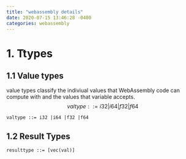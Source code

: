 ```yaml
---
title: "webassembly details"
date: 2020-07-15 13:46:28 -0400
categories: webassembly
---
```

<style TYPE="text/css">
code.has-jax {font: inherit; font-size: 100%; background: inherit; border: inherit;}
</style>
<script type="text/x-mathjax-config">
MathJax.Hub.Config({
    tex2jax: {
        inlineMath: [['$','$'], ['\\(','\\)']],
        skipTags: ['script', 'noscript', 'style', 'textarea', 'pre'] // removed 'code' entry
    }
});
MathJax.Hub.Queue(function() {
    var all = MathJax.Hub.getAllJax(), i;
    for(i = 0; i < all.length; i += 1) {
        all[i].SourceElement().parentNode.className += ' has-jax';
    }
});
</script>
<script type="text/javascript" src="https://cdnjs.cloudflare.com/ajax/libs/mathjax/2.7.4/MathJax.js?config=TeX-AMS_HTML-full"></script>
# 1. Ttypes

## 1.1 Value types

value types classify the indiviual values that WebAssembly code can compute with and the values that variable accepts.
$$
valtype ::= i32 |i64 |f32 |f64
$$

```
valtype ::= i32 |i64 |f32 |f64
```

## 1.2 Result Types

```
resulttype ::= [vec(val)]
```
